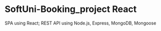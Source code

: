 # SoftUni-Booking_project React
SPA using React; REST API using Node.js, Express, MongoDB, Mongoose
